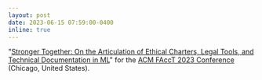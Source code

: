 ```yaml
---
layout: post
date: 2023-06-15 07:59:00-0400
inline: true
---
```


"[Stronger Together: On the Articulation of Ethical Charters, Legal Tools, and Technical Documentation in ML](https://www.youtube.com/watch?v=ild63NtxTpI)" for the [ACM FAccT 2023 Conference](https://facctconference.org/2023/acceptedpapers.html) (Chicago, United States). 